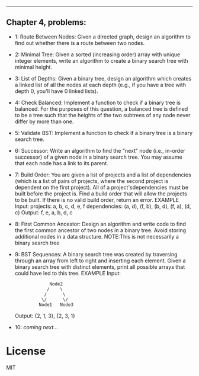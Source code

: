 ------------
Chapter 4, problems:
------------

* 1: Route Between Nodes: Given a directed graph, design an algorithm to find out whether there is a
     route between two nodes.
* 2: Minimal Tree: Given a sorted (increasing order) array with unique integer elements, write an algorithm to create 
     a binary search tree with minimal height.
* 3: List of Depths: Given a binary tree, design an algorithm which creates a linked list of all the nodes
     at each depth (e.g., if you have a tree with depth 0, you'll have 0 linked lists).
* 4: Check Balanced: Implement a function to check if a binary tree is balanced. For the purposes of
     this question, a balanced tree is defined to be a tree such that the heights of the two subtrees of any
     node never differ by more than one.
* 5: Validate BST: Implement a function to check if a binary tree is a binary search tree.
* 6: Successor: Write an algorithm to find the "next" node (i.e., in-order successor) of a given node in a
     binary search tree. You may assume that each node has a link to its parent.
* 7: Build Order: You are given a list of projects and a list of dependencies (which is a list of pairs of
     projects, where the second project is dependent on the first project). All of a project'sdependencies
     must be built before the project is. Find a build order that will allow the projects to be built. If there
     is no valid build order, return an error.
     EXAMPLE
     Input:
     projects: a, b, c, d, e, f
     dependencies: (a, d), (f, b), (b, d), (f, a), (d, c)
     Output: f, e, a, b, d, c
* 8: First Common Ancestor: Design an algorithm and write code to find the first common ancestor
     of two nodes in a binary tree. Avoid storing additional nodes in a data structure. NOTE:This is not
     necessarily a binary search tree
* 9: BST Sequences: A binary search tree was created by traversing through an array from left to right
     and inserting each element. Given a binary search tree with distinct elements, print all possible
     arrays that could have led to this tree.
     EXAMPLE
     Input: 
     
                   Node2
                  /    \
                 /      \
                \/      \/
               Node1   Node3
     Output: {2, 1, 3}, {2, 3, 1}
* 10: _coming next..._

# License

MIT
